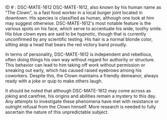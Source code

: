 ID # : DSC-MATE-1612
DSC-MATE-1612, also known by his human name as "The Clown", is a fast food worker in a local burger joint located in downtown. His species is classified as human, although one look at him may suggest otherwise. DSC-MATE-1612's most notable feature is the various spots on his face, which serve to accentuate his wide, toothy smile. His blue clown eyes are said to be hypnotic, though that is currently unconfirmed by any scientific testing. His hair is a normal blonde color, sitting atop a head that bears the red victory band proudly.

In terms of personality, DSC-MATE-1612 is independent and rebellious, often doing things his own way without regard for authority or structure. This behavior can lead to him taking off work without permission or sneaking out early, which has caused raised eyebrows among his coworkers. Despite this, the Clown maintains a friendly demeanor, always ready with a joke or quip to make others laugh.

It should be noted that although DSC-MATE-1612 may come across as joking and carefree, his origins and abilities remain a mystery to this day. Any attempts to investigate these phenomena have met with resistance or outright refusal from the Clown himself. More research is needed to fully ascertain the nature of this unpredictable subject.